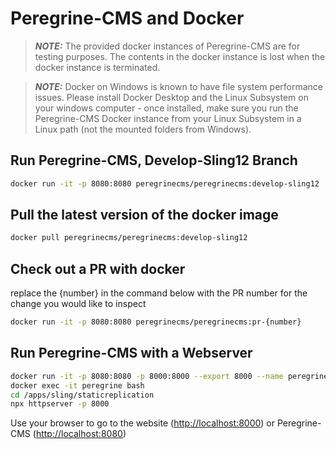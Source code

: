 # Peregrine-CMS and Docker

> **_NOTE:_** The provided docker instances of Peregrine-CMS are for testing purposes. The contents in the docker instance is lost
when the docker instance is terminated.

> **_NOTE:_** Docker on Windows is known to have file system performance issues. Please install Docker Desktop and the Linux Subsystem
on your windows computer - once installed, make sure you run the Peregrine-CMS Docker instance from your Linux Subsystem in a
Linux path (not the mounted folders from Windows).

## Run Peregrine-CMS, Develop-Sling12 Branch

```bash
docker run -it -p 8080:8080 peregrinecms/peregrinecms:develop-sling12
```

## Pull the latest version of the docker image

```bash
docker pull peregrinecms/peregrinecms:develop-sling12
```

## Check out a PR with docker

replace the {number} in the command below with the PR number for the change you would like to inspect

```bash
docker run -it -p 8080:8080 peregrinecms/peregrinecms:pr-{number}
```

## Run Peregrine-CMS with a Webserver

```bash
docker run -it -p 8080:8080 -p 8000:8000 --export 8000 --name peregrine peregrinecms/peregrinecms:develop-sling12
docker exec -it peregrine bash
cd /apps/sling/staticreplication
npx httpserver -p 8000
```

Use your browser to go to the website (<http://localhost:8000>) or Peregrine-CMS (<http://localhost:8080>)
